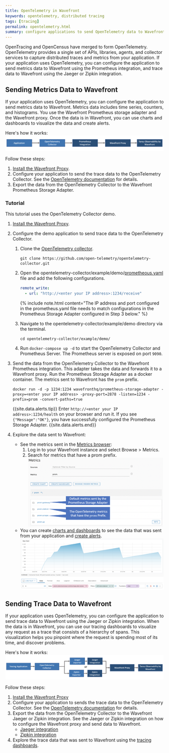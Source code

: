 ```yaml
---
title: OpenTelemetry in Wavefront
keywords: opentelemetry, distributed tracing
tags: [tracing]
permalink: opentelemetry.html
summary: configure applications to send OpenTelemetry data to Wavefront.
---
```


OpenTracing and OpenCensus have merged to form OpenTelemetry. OpenTelemetry provides a single set of APIs, libraries, agents, and collector services to capture distributed traces and metrics from your application. If your application uses OpenTelemetry, you can configure the application to send metrics data to Wavefront using the Prometheus integration, and trace data to Wavefront using the Jaeger or Zipkin integration. 

## Sending Metrics Data to Wavefront

If your application uses OpenTelemetry, you can configure the application to send metrics data to Wavefront. Metrics data includes time series, counters, and histograms. You use the Wavefront Prometheus storage adapter and the Wavefront proxy. Once the data is in Wavefront, you can use charts and dashboards to visualize the data and create alerts.

Here's how it works:
![shows the workflow on how to send metrics data from your application configured for OpenTelemetry](/images/tracing_opentelemetry_metrics_data.png)

Follow these steps:

1. [Install the Wavefront Proxy](proxies_installing.html).
1. Configure your application to send the trace data to the OpenTelemetry Collector. See the [OpenTelemetry documentation](https://opentelemetry.io/docs/collector/about/) for details.
1. Export the data from the OpenTelemetry Collector to the Wavefront Prometheus Storage Adapter. 
 <!--**Note**: See [Making OpenTelemetry Prometheus Collector Metrics Available in Wavefront](prometheus.html#use-case-3-making-opentelemetry-prometheus-collector-metrics-available-in-wavefront) for detailed steps.-->

### Tutorial

This tutorial uses the OpenTelemetry Collector demo. <!--For steps on how to configure your application, see [Making OpenTelemetry Prometheus collector metrics Available in Wavefront](prometheus.html#use-case-3-making-opentelemetry-prometheus-collector-metrics-available-in-wavefront).-->

1. [Install the Wavefront Proxy](proxies_installing.html).
1. Configure the demo application to send trace data to the OpenTelemetry Collector.
    1. Clone the [OpenTelemetry collector](https://github.com/open-telemetry/opentelemetry-collector.git).
        ```
        git clone https://github.com/open-telemetry/opentelemetry-collector.git
        ```
    3. Open the opentelemetry-collector/example/demo/[prometheous.yaml](https://raw.githubusercontent.com/open-telemetry/opentelemetry-collector/master/examples/demo/prometheus.yaml) file and add the following configurations.
      
        ```yaml
        remote_write:
          - url: "http://<enter your IP address>:1234/receive"
        ```
      
        {% include note.html content="The IP address and port configured in the prometheus.yaml file needs to match configurations in the Prometheus Storage Adapter configured in Step 3 below." %}
    
    4. Navigate to the opentelemetry-collector/example/demo directory via the terminal.
        ```
        cd opentelemetry-collector/example/demo/
        ```
    5. Run `docker-compose up -d` to start the OpenTelemetry Collector and Prometheus Server. The Prometheus server is exposed on port `9090`.

1. Send the data from the OpenTelemetry Collector to the Wavefront Prometheus integration. This adapter takes the data and forwards it to a Wavefront proxy. 
    Run the Prometheus Storage Adapter as a docker container. The metrics sent to Wavefront has the `prom` prefix.
    ```
    docker run -d -p 1234:1234 wavefronthq/prometheus-storage-adapter -proxy=<enter your IP address> -proxy-port=2878 -listen=1234 -prefix=prom -convert-paths=true
    ```
    {{site.data.alerts.tip}}
    Enter <code>http://&lt;enter your IP address&gt;:1234/health</code> on your browser and run it. If you see <code>&#123;"Message":"OK"&#125;</code>, you have successfully configured the Prometheus Storage Adapter.
    {{site.data.alerts.end}}
  
1. Explore the data sent to Wavefront: 
    * See the metrics sent in the [Metrics browser](metrics_managing.html#metrics-browser):
        1. Log in to your Wavefront instance and select Browse > Metrics. 
        1. Search for metrics that have a prom prefix. 
      ![shows the metrics that has the prefix prom. The prom.gateway metrics are the default metrics sent by the Prometheus storage adapter. prom.otelcol and prom.scrape are the OpenTemeletry metrics that were sent to Wavefront.](images/tracing_open_telemetry_metrics.png)
    * You can create [charts and dashboards](ui_examine_data.html) to see the data that was sent from your application and [create alerts](alerts.html#creating-an-alert).
      ![a line chart that has a query which uses the prom.otelcol metrics ](images/tracing_oepntelemtry_collector_chart.png)

## Sending Trace Data to Wavefront

If your application uses OpenTelemetry, you can configure the application to send trace data to Wavefront using the Jaeger or Zipkin integration. When the data is in Wavefront, you can use our tracing dashboards to visualize any request as a trace that consists of a hierarchy of spans. This visualization helps you pinpoint where the request is spending most of its time, and discover problems.

Here's how it works:
![shows the workflow on how to send trace data from your application configured for OpenTelemetry](/images/tracing_opentelemetry_trace_data.png)

Follow these steps:

1. [Install the Wavefront Proxy](proxies_installing.html)
1. Configure your application to sends the trace data to the OpenTelemetry Collector. See the [OpenTelemetry documentation](https://opentelemetry.io/docs/collector/about/) for details.
1. Export the data from the OpenTelemetry Collector to the Wavefront Jaeger or Zipkin integration. 
  See the Jaeger or Zipkin integration on how to configure the Wavefront proxy and send data to Wavefront.
    * [Jaeger integration](jaeger.html)
    * [Zipkin integration](zipkin.html)
1. Explore the trace data that was sent to Wavefront using the [tracing dashboards](tracing_ui_overview.html).
    
